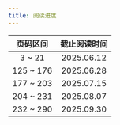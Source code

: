 ```yaml
---
title: 阅读进度
---
```


| 页码区间  | 截止阅读时间 |
| :-------: | :----------: |
|  3 ~ 21   |  2025.06.12  |
| 125 ~ 176 |  2025.06.28  |
| 177 ~ 203 |  2025.07.15  |
| 204 ~ 231 |  2025.08.07  |
| 232 ~ 290 |  2025.09.30  |
